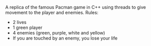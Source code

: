 A replica of the famous Pacman game in C++ using threads to give movement to the player and enemies.
Rules:
- 2 lives
- 1 green player
- 4 enemies (green, purple, white and yellow)
- If you are touched by an enemy, you lose your life
